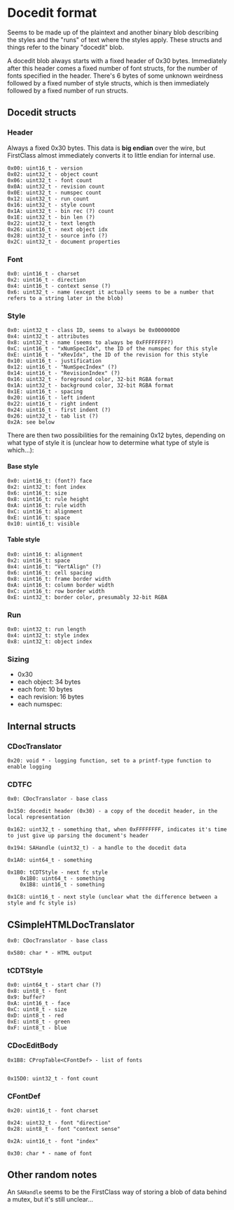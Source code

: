# Docedit format
Seems to be made up of the plaintext and another binary blob describing the styles and the "runs" of text where the styles apply. These structs and things refer to the binary "docedit" blob.

A docedit blob always starts with a fixed header of 0x30 bytes. Immediately after this header comes a fixed number of font structs, for the number of fonts specified in the header. There's 6 bytes of some unknown weirdness followed by a fixed number of style structs, which is then immediately followed by a fixed number of run structs.

## Docedit structs
### Header
Always a fixed 0x30 bytes. This data is **big endian** over the wire, but FirstClass almost immediately converts it to little endian for internal use.

```
0x00: uint16_t - version
0x02: uint32_t - object count
0x06: uint32_t - font count
0x0A: uint32_t - revision count
0x0E: uint32_t - numspec count
0x12: uint32_t - run count
0x16: uint32_t - style count
0x1A: uint32_t - bin rec (?) count
0x1E: uint32_t - bin len (?)
0x22: uint32_t - text length
0x26: uint16_t - next object idx
0x28: uint32_t - source info (?)
0x2C: uint32_t - document properties
```

### Font
```
0x0: uint16_t - charset
0x2: uint16_t - direction
0x4: uint16_t - context sense (?)
0x6: uint32_t - name (except it actually seems to be a number that refers to a string later in the blob)
```

### Style
```
0x0: uint32_t - class ID, seems to always be 0x000000D0
0x4: uint32_t - attributes
0x8: uint32_t - name (seems to always be 0xFFFFFFFF?)
0xC: uint16_t - "xNumSpecIdx", the ID of the numspec for this style
0xE: uint16_t - "xRevIdx", the ID of the revision for this style
0x10: uint16_t - justification
0x12: uint16_t - "NumSpecIndex" (?)
0x14: uint16_t - "RevisionIndex" (?)
0x16: uint32_t - foreground color, 32-bit RGBA format
0x1A: uint32_t - background color, 32-bit RGBA format
0x1E: uint16_t - spacing
0x20: uint16_t - left indent
0x22: uint16_t - right indent
0x24: uint16_t - first indent (?)
0x26: uint32_t - tab list (?)
0x2A: see below
```

There are then two possibilities for the remaining 0x12 bytes, depending on what type of style it is (unclear how to determine what type of style is which...):

#### Base style
```
0x0: uint16_t: (font?) face
0x2: uint32_t: font index
0x6: uint16_t: size
0x8: uint16_t: rule height
0xA: uint16_t: rule width
0xC: uint16_t: alignment
0xE: uint16_t: space
0x10: uint16_t: visible
```

#### Table style
```
0x0: uint16_t: alignment
0x2: uint16_t: space
0x4: uint16_t: "VertAlign" (?)
0x6: uint16_t: cell spacing
0x8: uint16_t: frame border width
0xA: uint16_t: column border width
0xC: uint16_t: row border width
0xE: uint32_t: border color, presumably 32-bit RGBA
```

### Run
```
0x0: uint32_t: run length
0x4: uint32_t: style index
0x8: uint32_t: object index
```

### Sizing
* 0x30
* each object: 34 bytes
* each font: 10 bytes
* each revision: 16 bytes
* each numspec:


## Internal structs
### CDocTranslator
```
0x20: void * - logging function, set to a printf-type function to enable logging
```

### CDTFC
```
0x0: CDocTranslator - base class

0x150: docedit header (0x30) - a copy of the docedit header, in the local representation

0x162: uint32_t - something that, when 0xFFFFFFFF, indicates it's time to just give up parsing the document's header

0x194: SAHandle (uint32_t) - a handle to the docedit data

0x1A0: uint64_t - something

0x1B0: tCDTStyle - next fc style
	0x1B0: uint64_t - something
	0x1B8: uint16_t - something

0x1C8: uint16_t - next style (unclear what the difference between a style and fc style is)
```

## CSimpleHTMLDocTranslator
```
0x0: CDocTranslator - base class

0x580: char * - HTML output
```

### tCDTStyle
```
0x0: uint64_t - start char (?)
0x8: uint8_t - font
0x9: buffer?
0xA: uint16_t - face
0xC: uint8_t - size
0xD: uint8_t - red
0xE: uint8_t - green
0xF: uint8_t - blue
```

### CDocEditBody
```
0x1B8: CPropTable<CFontDef> - list of fonts


0x15D0: uint32_t - font count
```

### CFontDef
```
0x20: uint16_t - font charset

0x24: uint32_t - font "direction"
0x28: uint8_t - font "context sense"

0x2A: uint16_t - font "index"

0x30: char * - name of font
```

## Other random notes
An `SAHandle` seems to be the FirstClass way of storing a blob of data behind a mutex, but it's still unclear...
